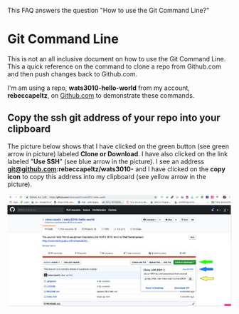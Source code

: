 This FAQ answers the question "How to use the Git Command Line?"

# Git Command Line

This is not an all inclusive document on how to use the Git Command Line.  This a quick reference on the command to clone a repo from Github.com and then push changes back to Github.com.

I'm am using a repo, **wats3010-hello-world** from my account, **rebeccapeltz**, on [Github.com](https://www.github.com) to demonstrate these commands. 

## Copy the ssh git address of your repo into your clipboard

The picture below shows that I have clicked on the green button \(see green arrow in picture\) labeled **Clone or Download**.  I have also clicked on the link labeled "**Use SSH**" \(see blue arrow in the picture\).  I see an address **git@github.com:rebeccapeltz/wats3010-** and I have clicked on the **copy icon** to  copy this address into my clipboard \(see yellow arrow in the picture\).

![](/assets/clone-repo.png)





